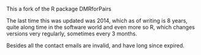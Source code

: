 This a fork of the R package DMRforPairs

The last time this was updated was 2014, which as of writing is 8 years, quite along time
in the software world and even more so R, which changes versions very regularly, sometimes every 3 months.

Besides all the contact emails are invalid, and have long since expired.
